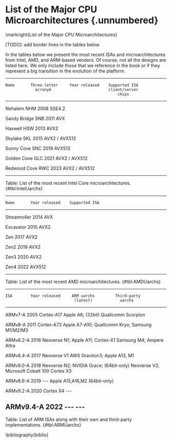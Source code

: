 # List of the Major CPU Microarchitectures {.unnumbered}

\markright{List of the Major CPU Microarchitectures}

[TODO]: add border lines in the tables below

In the tables below we present the most recent ISAs and microarchitectures from Intel, AMD, and ARM-based vendors. Of course, not all the designs are listed here. We only include those that we reference in the book or if they represent a big transition in the evolution of the platform.

---------------------------------------------------------------
    Name       Three-letter     Year released    Supported ISA
                 acronym                         client/server
                                                     chips
------------  ---------------  ---------------  ---------------
   Nehalem         NHM              2008             SSE4.2

Sandy Bridge       SNB              2011              AVX

   Haswell         HSW              2013              AVX2

   Skylake         SKL              2015         AVX2 / AVX512

 Sunny Cove        SNC              2019             AVX512

 Golden Cove       GLC              2021         AVX2 / AVX512 

Redwood Cove       RWC              2023         AVX2 / AVX512 

---------------------------------------------------------------

Table: List of the most recent Intel Core microarchitectures. {#tbl:IntelUarchs}

----------------------------------------------
    Name       Year released    Supported ISA
------------  ---------------  ---------------
Streamroller       2014              AVX

  Excavator        2015              AVX2

   Zen             2017              AVX2

   Zen2            2019              AVX2

   Zen3            2020              AVX2

   Zen4            2022             AVX512

----------------------------------------------

Table: List of the most recent AMD microarchitectures. {#tbl:AMDUarchs}

------------------------------------------------------------------
    ISA        Year released     ARM uarchs         Third-party
                                  (latest)            uarchs
------------  ---------------  --------------   ------------------
  ARMv7-A          2005          Cortex-A17          Apple A6;
  (32bit)                                       Quallcomm Scorpion

  ARMv8-A          2011          Cortex-A73        Apple A7-A10;
                                                  Quallcomm Kryo;
                                                 Samsung M1/M2/M3

 ARMv8.2-A         2016         Neoverse N1;         Apple A11;
                                 Cortex-X1           Samsung M4;
                                                    Ampere Altra

 ARMv8.4-A         2017         Neoverse V1        AWS Graviton3;
                                                   Apple A13, M1

 ARMv9.0-A         2018         Neoverse N2;        NVIDIA Grace;
(64bit-only)                    Neoverse V2;    Microsoft Cobalt 100
                                 Cortex X3

 ARMv8.6-A         2019             ---           Apple A15,A16,M2
(64bit-only)

 ARMv9.2-A         2020          Cortex X4              ---

 ARMv9.4-A         2022             ---                 ---
------------------------------------------------------------------

Table: List of ARM ISAs along with their own and third-party implementations. {#tbl:ARMUarchs}

\bibliography{biblio}
